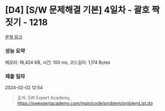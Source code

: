 # [D4] [S/W 문제해결 기본] 4일차 - 괄호 짝짓기 - 1218 

[문제 링크](https://swexpertacademy.com/main/code/problem/problemDetail.do?contestProbId=AV14eWb6AAkCFAYD) 

### 성능 요약

메모리: 18,424 KB, 시간: 100 ms, 코드길이: 1,174 Bytes

### 제출 일자

2024-02-02 12:54



> 출처: SW Expert Academy, https://swexpertacademy.com/main/code/problem/problemList.do